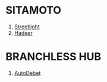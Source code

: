 <!-- TITLE: Product Catalogue -->
<!-- SUBTITLE: Product and Service Documentation -->

# SITAMOTO
1. [Streetlight](./streetlight)
1. [Hadeer](./hadeer)

# BRANCHLESS HUB
1. [AutoDebet](./autodebet)


